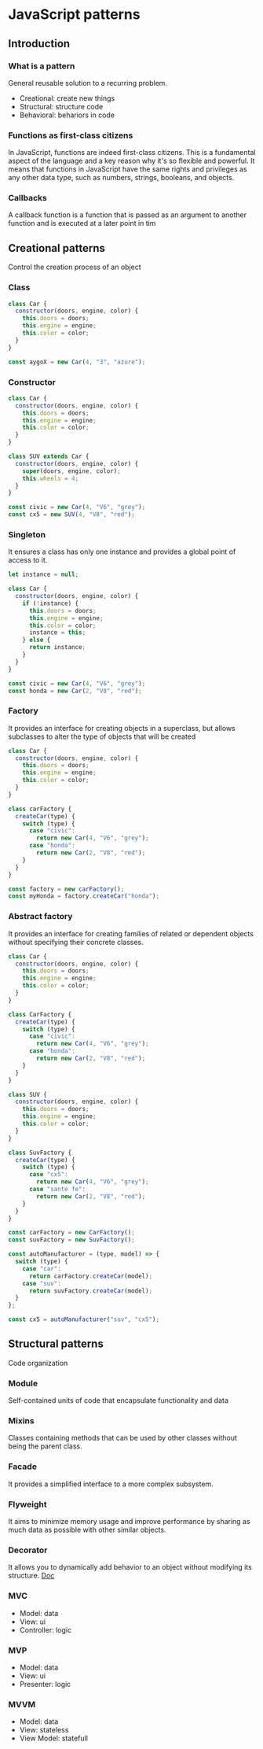 # JavaScript patterns

## Introduction

### What is a pattern

General reusable solution to a recurring problem.

- Creational: create new things
- Structural: structure code
- Behavioral: behariors in code

### Functions as first-class citizens

In JavaScript, functions are indeed first-class citizens. This is a fundamental aspect of the language and a key reason why it's so flexible and powerful. It means that functions in JavaScript have the same rights and privileges as any other data type, such as numbers, strings, booleans, and objects.

### Callbacks

A callback function is a function that is passed as an argument to another function and is executed at a later point in tim

## Creational patterns

Control the creation process of an object

### Class

```js
class Car {
  constructor(doors, engine, color) {
    this.doors = doors;
    this.engine = engine;
    this.color = color;
  }
}

const aygoX = new Car(4, "3", "azure");
```

### Constructor

```js
class Car {
  constructor(doors, engine, color) {
    this.doors = doors;
    this.engine = engine;
    this.color = color;
  }
}

class SUV extends Car {
  constructor(doors, engine, color) {
    super(doors, engine, color);
    this.wheels = 4;
  }
}

const civic = new Car(4, "V6", "grey");
const cx5 = new SUV(4, "V8", "red");
```

### Singleton

It ensures a class has only one instance and provides a global point of access to it.

```js
let instance = null;

class Car {
  constructor(doors, engine, color) {
    if (!instance) {
      this.doors = doors;
      this.engine = engine;
      this.color = color;
      instance = this;
    } else {
      return instance;
    }
  }
}

const civic = new Car(4, "V6", "grey");
const honda = new Car(2, "V8", "red");
```

### Factory

It provides an interface for creating objects in a superclass, but allows subclasses to alter the type of objects that will be created

```js
class Car {
  constructor(doors, engine, color) {
    this.doors = doors;
    this.engine = engine;
    this.color = color;
  }
}

class carFactory {
  createCar(type) {
    switch (type) {
      case "civic":
        return new Car(4, "V6", "grey");
      case "honda":
        return new Car(2, "V8", "red");
    }
  }
}

const factory = new carFactory();
const myHonda = factory.createCar("honda");
```

### Abstract factory

It provides an interface for creating families of related or dependent objects without specifying their concrete classes.

```js
class Car {
  constructor(doors, engine, color) {
    this.doors = doors;
    this.engine = engine;
    this.color = color;
  }
}

class CarFactory {
  createCar(type) {
    switch (type) {
      case "civic":
        return new Car(4, "V6", "grey");
      case "honda":
        return new Car(2, "V8", "red");
    }
  }
}

class SUV {
  constructor(doors, engine, color) {
    this.doors = doors;
    this.engine = engine;
    this.color = color;
  }
}

class SuvFactory {
  createCar(type) {
    switch (type) {
      case "cx5":
        return new Car(4, "V6", "grey");
      case "sante fe":
        return new Car(2, "V8", "red");
    }
  }
}

const carFactory = new CarFactory();
const suvFactory = new SuvFactory();

const autoManufacturer = (type, model) => {
  switch (type) {
    case "car":
      return carFactory.createCar(model);
    case "suv":
      return suvFactory.createCar(model);
  }
};

const cx5 = autoManufacturer("suv", "cx5");
```

## Structural patterns

Code organization

### Module

Self-contained units of code that encapsulate functionality and data

### Mixins

Classes containing methods that can be used by other classes without being the parent class. 

### Facade

It provides a simplified interface to a more complex subsystem.

### Flyweight

It aims to minimize memory usage and improve performance by sharing as much data as possible with other similar objects.

### Decorator

It allows you to dynamically add behavior to an object without modifying its structure. 
[Doc](https://www.typescriptlang.org/docs/handbook/decorators.html)

### MVC

- Model: data
- View: ui
- Controller: logic

### MVP

- Model: data
- View: ui
- Presenter: logic

### MVVM

- Model: data
- View: stateless
- View Model: statefull
  
